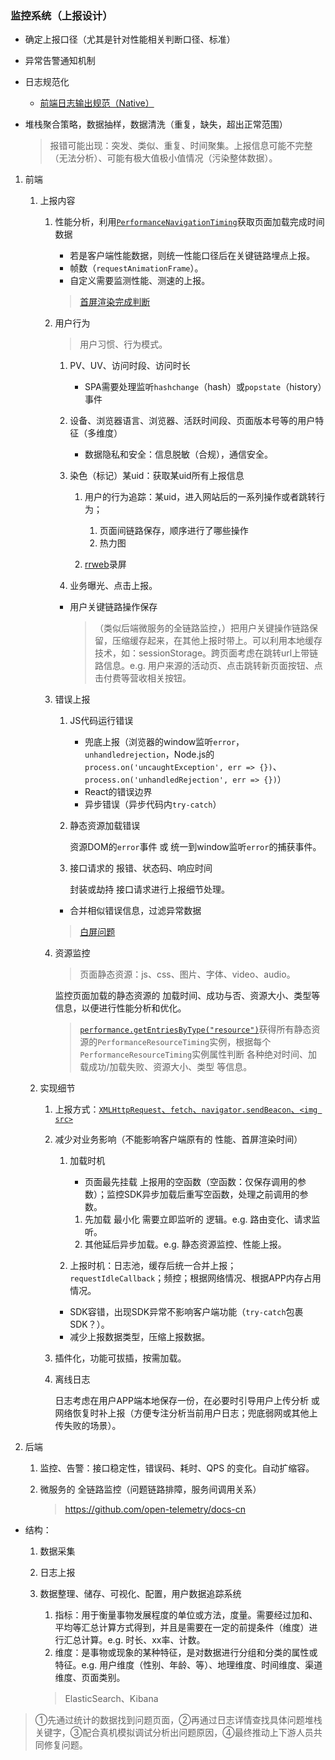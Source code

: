 ### 监控系统（上报设计）
- 确定上报口径（尤其是针对性能相关判断口径、标准）
- 异常告警通知机制
- 日志规范化

    - [前端日志输出规范（Native）](https://github.com/realgeoffrey/knowledge/blob/master/网站前端/其他前端专项/前端日志输出规范（Native）/README.md)
- 堆栈聚合策略，数据抽样，数据清洗（重复，缺失，超出正常范围）

    >报错可能出现：突发、类似、重复、时间聚集。上报信息可能不完整（无法分析）、可能有极大值极小值情况（污染整体数据）。

1. 前端

    1. 上报内容

        1. 性能分析，利用[`PerformanceNavigationTiming`](https://developer.mozilla.org/en-US/docs/Web/API/PerformanceNavigationTiming)获取页面加载完成时间数据

            - 若是客户端性能数据，则统一性能口径后在关键链路埋点上报。
            - 帧数（`requestAnimationFrame`）。
            - 自定义需要监测性能、测速的上报。

            >[首屏渲染完成判断](https://github.com/realgeoffrey/knowledge/blob/master/网站前端/其他前端专项/首屏渲染完成判断/README.md)
        2. 用户行为

            >用户习惯、行为模式。

            1. PV、UV、访问时段、访问时长

                - SPA需要处理监听`hashchange`（hash）或`popstate`（history）事件
            2. 设备、浏览器语言、浏览器、活跃时间段、页面版本号等的用户特征（多维度）

                - 数据隐私和安全：信息脱敏（合规），通信安全。
            3. 染色（标记）某uid：获取某uid所有上报信息

                1. 用户的行为追踪：某uid，进入网站后的一系列操作或者跳转行为；

                    1. 页面间链路保存，顺序进行了哪些操作
                    2. 热力图
                2. [rrweb](https://github.com/rrweb-io/rrweb)录屏
            4. 业务曝光、点击上报。



            - 用户关键链路操作保存

                >（类似后端微服务的全链路监控，）把用户关键操作链路保留，压缩缓存起来，在其他上报时带上。可以利用本地缓存技术，如：sessionStorage。跨页面考虑在跳转url上带链路信息。e.g. 用户来源的活动页、点击跳转新页面按钮、点击付费等营收相关按钮。
        3. 错误上报

            1. JS代码运行错误

                - 兜底上报（浏览器的window监听`error`，`unhandledrejection`，Node.js的`process.on('uncaughtException', err => {})`、`process.on('unhandledRejection', err => {})`）
                - React的错误边界
                - 异步错误（异步代码内`try-catch`）
            2. 静态资源加载错误

                资源DOM的`error`事件 或 统一到window监听`error`的捕获事件。
            3. 接口请求的 报错、状态码、响应时间

                封装或劫持 接口请求进行上报细节处理。
            - 合并相似错误信息，过滤异常数据

            >[白屏问题](https://github.com/realgeoffrey/knowledge/blob/master/网站前端/其他前端专项/白屏问题/README.md)
        4. 资源监控

            >页面静态资源：js、css、图片、字体、video、audio。

            监控页面加载的静态资源的 加载时间、成功与否、资源大小、类型等信息，以便进行性能分析和优化。

            >[`performance.getEntriesByType("resource")`](https://developer.mozilla.org/en-US/docs/Web/API/Performance/getEntriesByType)获得所有静态资源的`PerformanceResourceTiming`实例，根据每个`PerformanceResourceTiming`实例属性判断 各种绝对时间、加载成功/加载失败、资源大小、类型 等信息。
    2. 实现细节

        1. 上报方式：[`XMLHttpRequest`、`fetch`、`navigator.sendBeacon`、`<img src>`](https://github.com/realgeoffrey/knowledge/blob/master/网站前端/前端内容/基础知识.md#浏览器发起网络请求方式)
        2. 减少对业务影响（不能影响客户端原有的 性能、首屏渲染时间）

            1. 加载时机

                - 页面最先挂载 上报用的空函数（空函数：仅保存调用的参数）；监控SDK异步加载后重写空函数，处理之前调用的参数。

                1. 先加载 最小化 需要立即监听的 逻辑。e.g. 路由变化、请求监听。
                2. 其他延后异步加载。e.g. 静态资源监控、性能上报。
            2. 上报时机：日志池，缓存后统一合并上报；`requestIdleCallback`；频控；根据网络情况、根据APP内存占用情况。

            - SDK容错，出现SDK异常不影响客户端功能（`try-catch`包裹SDK？）。
            - 减少上报数据类型，压缩上报数据。
        3. 插件化，功能可拔插，按需加载。
        4. 离线日志

            日志考虑在用户APP端本地保存一份，在必要时引导用户上传分析 或 网络恢复时补上报（方便专注分析当前用户日志；兜底弱网或其他上传失败的场景）。
2. 后端

    1. 监控、告警：接口稳定性，错误码、耗时、QPS 的变化。自动扩缩容。
    2. 微服务的 全链路监控（问题链路排障，服务间调用关系）

        ><https://github.com/open-telemetry/docs-cn>

- 结构：

    1. 数据采集
    2. 日志上报
    3. 数据整理、储存、可视化、配置，用户数据追踪系统

        1. 指标：用于衡量事物发展程度的单位或方法，度量。需要经过加和、平均等汇总计算方式得到，并且是需要在一定的前提条件（维度）进行汇总计算。e.g. 时长、xx率、计数。
        2. 维度：是事物或现象的某种特征，是对数据进行分组和分类的属性或特征。e.g. 用户维度（性别、年龄、等）、地理维度、时间维度、渠道维度、页面类别。

        >ElasticSearch、Kibana

>①先通过统计的数据找到问题页面，②再通过日志详情查找具体问题堆栈关键字，③配合真机模拟调试分析出问题原因，④最终推动上下游人员共同修复问题。
